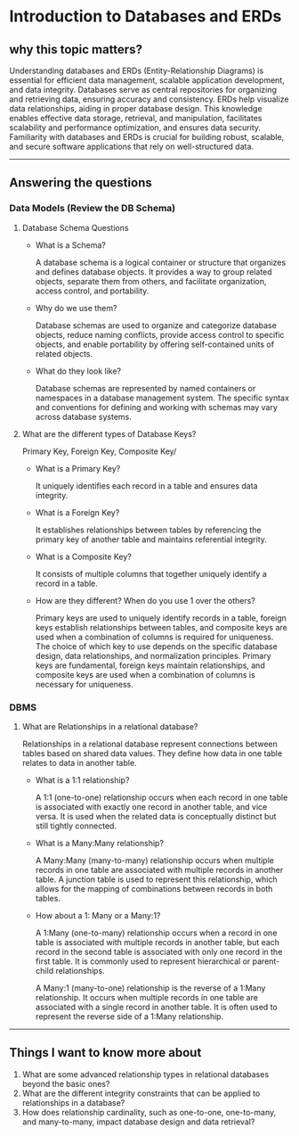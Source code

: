 # Introduction to Databases and ERDs

## why this topic matters?

Understanding databases and ERDs (Entity-Relationship Diagrams) is essential for efficient data management, scalable application development, and data integrity. Databases serve as central repositories for organizing and retrieving data, ensuring accuracy and consistency. ERDs help visualize data relationships, aiding in proper database design. This knowledge enables effective data storage, retrieval, and manipulation, facilitates scalability and performance optimization, and ensures data security. Familiarity with databases and ERDs is crucial for building robust, scalable, and secure software applications that rely on well-structured data.

---

## Answering the questions

### Data Models (Review the DB Schema)

1. Database Schema Questions

    * What is a Schema?

        A database schema is a logical container or structure that organizes and defines database objects. It provides a way to group related objects, separate them from others, and facilitate organization, access control, and portability.

    * Why do we use them?

        Database schemas are used to organize and categorize database objects, reduce naming conflicts, provide access control to specific objects, and enable portability by offering self-contained units of related objects.

    * What do they look like?

        Database schemas are represented by named containers or namespaces in a database management system. The specific syntax and conventions for defining and working with schemas may vary across database systems.

2. What are the different types of Database Keys?

    Primary Key, Foreign Key, Composite Key/

    * What is a Primary Key?

        It uniquely identifies each record in a table and ensures data integrity.

    * What is a Foreign Key?

        It establishes relationships between tables by referencing the primary key of another table and maintains referential integrity.

    * What is a Composite Key?

        It consists of multiple columns that together uniquely identify a record in a table.

    * How are they different? When do you use 1 over the others?

        Primary keys are used to uniquely identify records in a table, foreign keys establish relationships between tables, and composite keys are used when a combination of columns is required for uniqueness. The choice of which key to use depends on the specific database design, data relationships, and normalization principles. Primary keys are fundamental, foreign keys maintain relationships, and composite keys are used when a combination of columns is necessary for uniqueness.


### DBMS

1. What are Relationships in a relational database?

    Relationships in a relational database represent connections between tables based on shared data values. They define how data in one table relates to data in another table.

    * What is a 1:1 relationship?

        A 1:1 (one-to-one) relationship occurs when each record in one table is associated with exactly one record in another table, and vice versa. It is used when the related data is conceptually distinct but still tightly connected.

    * What is a Many:Many relationship?

        A Many:Many (many-to-many) relationship occurs when multiple records in one table are associated with multiple records in another table. A junction table is used to represent this relationship, which allows for the mapping of combinations between records in both tables.

    * How about a 1: Many or a Many:1?

        A 1:Many (one-to-many) relationship occurs when a record in one table is associated with multiple records in another table, but each record in the second table is associated with only one record in the first table. It is commonly used to represent hierarchical or parent-child relationships.

        A Many:1 (many-to-one) relationship is the reverse of a 1:Many relationship. It occurs when multiple records in one table are associated with a single record in another table. It is often used to represent the reverse side of a 1:Many relationship.

---

## Things I want to know more about

1. What are some advanced relationship types in relational databases beyond the basic ones? 
2. What are the different integrity constraints that can be applied to relationships in a database?
3. How does relationship cardinality, such as one-to-one, one-to-many, and many-to-many, impact database design and data retrieval?
